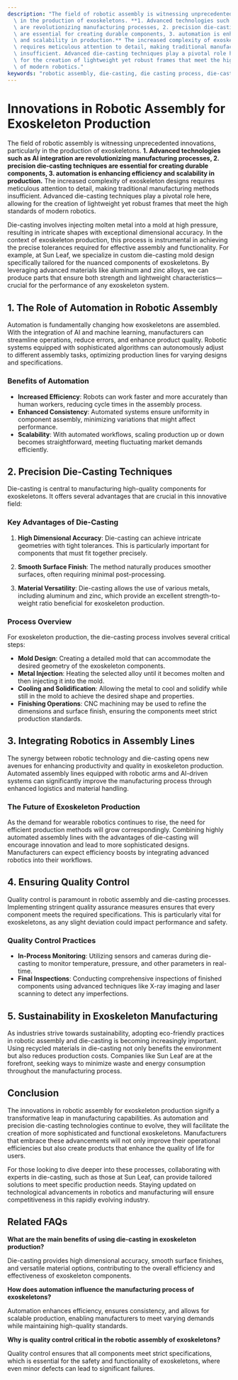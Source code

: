 ```yaml
---
description: "The field of robotic assembly is witnessing unprecedented innovations, particularly\
  \ in the production of exoskeletons. **1. Advanced technologies such as AI integration\
  \ are revolutionizing manufacturing processes, 2. precision die-casting techniques\
  \ are essential for creating durable components, 3. automation is enhancing efficiency\
  \ and scalability in production.** The increased complexity of exoskeleton designs\
  \ requires meticulous attention to detail, making traditional manufacturing methods\
  \ insufficient. Advanced die-casting techniques play a pivotal role here, allowing\
  \ for the creation of lightweight yet robust frames that meet the high standards\
  \ of modern robotics."
keywords: "robotic assembly, die-casting, die casting process, die-cast aluminum"
---
```

# Innovations in Robotic Assembly for Exoskeleton Production

The field of robotic assembly is witnessing unprecedented innovations, particularly in the production of exoskeletons. **1. Advanced technologies such as AI integration are revolutionizing manufacturing processes, 2. precision die-casting techniques are essential for creating durable components, 3. automation is enhancing efficiency and scalability in production.** The increased complexity of exoskeleton designs requires meticulous attention to detail, making traditional manufacturing methods insufficient. Advanced die-casting techniques play a pivotal role here, allowing for the creation of lightweight yet robust frames that meet the high standards of modern robotics.

Die-casting involves injecting molten metal into a mold at high pressure, resulting in intricate shapes with exceptional dimensional accuracy. In the context of exoskeleton production, this process is instrumental in achieving the precise tolerances required for effective assembly and functionality. For example, at Sun Leaf, we specialize in custom die-casting mold design specifically tailored for the nuanced components of exoskeletons. By leveraging advanced materials like aluminum and zinc alloys, we can produce parts that ensure both strength and lightweight characteristics—crucial for the performance of any exoskeleton system.

## 1. The Role of Automation in Robotic Assembly

Automation is fundamentally changing how exoskeletons are assembled. With the integration of AI and machine learning, manufacturers can streamline operations, reduce errors, and enhance product quality. Robotic systems equipped with sophisticated algorithms can autonomously adjust to different assembly tasks, optimizing production lines for varying designs and specifications.

### Benefits of Automation

- **Increased Efficiency**: Robots can work faster and more accurately than human workers, reducing cycle times in the assembly process.
- **Enhanced Consistency**: Automated systems ensure uniformity in component assembly, minimizing variations that might affect performance.
- **Scalability**: With automated workflows, scaling production up or down becomes straightforward, meeting fluctuating market demands efficiently.

## 2. Precision Die-Casting Techniques

Die-casting is central to manufacturing high-quality components for exoskeletons. It offers several advantages that are crucial in this innovative field:

### Key Advantages of Die-Casting

1. **High Dimensional Accuracy**: Die-casting can achieve intricate geometries with tight tolerances. This is particularly important for components that must fit together precisely.
   
2. **Smooth Surface Finish**: The method naturally produces smoother surfaces, often requiring minimal post-processing.
   
3. **Material Versatility**: Die-casting allows the use of various metals, including aluminum and zinc, which provide an excellent strength-to-weight ratio beneficial for exoskeleton production.

### Process Overview

For exoskeleton production, the die-casting process involves several critical steps:

- **Mold Design**: Creating a detailed mold that can accommodate the desired geometry of the exoskeleton components.
- **Metal Injection**: Heating the selected alloy until it becomes molten and then injecting it into the mold.
- **Cooling and Solidification**: Allowing the metal to cool and solidify while still in the mold to achieve the desired shape and properties.
- **Finishing Operations**: CNC machining may be used to refine the dimensions and surface finish, ensuring the components meet strict production standards.

## 3. Integrating Robotics in Assembly Lines

The synergy between robotic technology and die-casting opens new avenues for enhancing productivity and quality in exoskeleton production. Automated assembly lines equipped with robotic arms and AI-driven systems can significantly improve the manufacturing process through enhanced logistics and material handling.

### The Future of Exoskeleton Production

As the demand for wearable robotics continues to rise, the need for efficient production methods will grow correspondingly. Combining highly automated assembly lines with the advantages of die-casting will encourage innovation and lead to more sophisticated designs. Manufacturers can expect efficiency boosts by integrating advanced robotics into their workflows.

## 4. Ensuring Quality Control

Quality control is paramount in robotic assembly and die-casting processes. Implementing stringent quality assurance measures ensures that every component meets the required specifications. This is particularly vital for exoskeletons, as any slight deviation could impact performance and safety.

### Quality Control Practices

- **In-Process Monitoring**: Utilizing sensors and cameras during die-casting to monitor temperature, pressure, and other parameters in real-time.
- **Final Inspections**: Conducting comprehensive inspections of finished components using advanced techniques like X-ray imaging and laser scanning to detect any imperfections.
  
## 5. Sustainability in Exoskeleton Manufacturing

As industries strive towards sustainability, adopting eco-friendly practices in robotic assembly and die-casting is becoming increasingly important. Using recycled materials in die-casting not only benefits the environment but also reduces production costs. Companies like Sun Leaf are at the forefront, seeking ways to minimize waste and energy consumption throughout the manufacturing process.

## Conclusion

The innovations in robotic assembly for exoskeleton production signify a transformative leap in manufacturing capabilities. As automation and precision die-casting technologies continue to evolve, they will facilitate the creation of more sophisticated and functional exoskeletons. Manufacturers that embrace these advancements will not only improve their operational efficiencies but also create products that enhance the quality of life for users.

For those looking to dive deeper into these processes, collaborating with experts in die-casting, such as those at Sun Leaf, can provide tailored solutions to meet specific production needs. Staying updated on technological advancements in robotics and manufacturing will ensure competitiveness in this rapidly evolving industry.

## Related FAQs

**What are the main benefits of using die-casting in exoskeleton production?**

Die-casting provides high dimensional accuracy, smooth surface finishes, and versatile material options, contributing to the overall efficiency and effectiveness of exoskeleton components.

**How does automation influence the manufacturing process of exoskeletons?**

Automation enhances efficiency, ensures consistency, and allows for scalable production, enabling manufacturers to meet varying demands while maintaining high-quality standards.

**Why is quality control critical in the robotic assembly of exoskeletons?**

Quality control ensures that all components meet strict specifications, which is essential for the safety and functionality of exoskeletons, where even minor defects can lead to significant failures.
